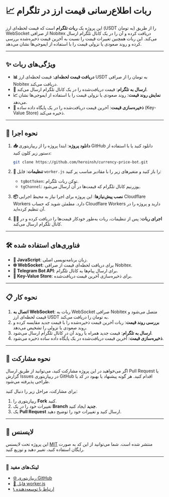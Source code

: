 # 📈 ربات اطلاع‌رسانی قیمت ارز در تلگرام

این پروژه یک **ربات تلگرام** است که قیمت لحظه‌ای ارز (USDT به تومان) را از طریق WebSocket از صرافی Nobitex دریافت کرده و آن را در یک کانال تلگرام ارسال می‌کند. این ربات همچنین تغییرات قیمت را نسبت به آخرین قیمت ذخیره‌شده بررسی کرده و روند صعودی یا نزولی قیمت را با استفاده از ایموجی‌ها نشان می‌دهد.

---

## ✨ ویژگی‌های ربات

- **📊 دریافت قیمت لحظه‌ای**: قیمت لحظه‌ای ارز USDT به تومان را از صرافی Nobitex دریافت می‌کند.
- **📨 ارسال به تلگرام**: قیمت دریافت‌شده را در یک کانال تلگرام ارسال می‌کند.
- **📈 نمایش روند قیمت**: روند صعودی یا نزولی قیمت را با استفاده از ایموجی‌ها نشان می‌دهد.
- **💾 ذخیره‌سازی قیمت**: آخرین قیمت دریافت‌شده را در یک پایگاه داده ساده (Key-Value Store) ذخیره می‌کند.

---

## 🚀 نحوه اجرا

1. **📥 دانلود پروژه**: ابتدا پروژه را از ریپازیتوری GitHub دانلود کنید یا با استفاده از دستور زیر کلون کنید:

   ```bash
   git clone https://github.com/heroinsh/currency-price-bot.git
   ```

2. **🔧 تنظیمات**: فایل `worker.js` را باز کنید و متغیرهای زیر را با مقادیر مناسب پر کنید:

   - `tgBotToken`: توکن ربات تلگرام.
   - `tgChannel`: یوزرنیم کانال تلگرام که قیمت‌ها در آن ارسال می‌شود.

3. **📦 نصب پیش‌نیازها**: این پروژه برای اجرا نیاز به محیط اجرایی Cloudflare Workers دارد. مطمئن شوید که حساب Cloudflare Workers دارید و پروژه را در آن تنظیم کرده‌اید.

4. **🏃‍♂️ اجرای ربات**: پس از تنظیمات، ربات به‌طور خودکار قیمت‌ها را دریافت کرده و در کانال تلگرام ارسال می‌کند.

---

## 🛠️ فناوری‌های استفاده شده

- **📄 JavaScript**: زبان برنامه‌نویسی اصلی.
- **🌐 WebSocket**: برای دریافت لحظه‌ای قیمت از صرافی Nobitex.
- **🤖 Telegram Bot API**: برای ارسال پیام‌ها به کانال تلگرام.
- **💾 Key-Value Store**: برای ذخیره‌سازی آخرین قیمت دریافت‌شده.

---

## 📋 نحوه کار

1. **اتصال به WebSocket**: ربات به WebSocket صرافی Nobitex متصل می‌شود و قیمت لحظه‌ای ارز USDT به تومان را دریافت می‌کند.
2. **بررسی روند قیمت**: ربات آخرین قیمت ذخیره‌شده را با قیمت جدید مقایسه کرده و روند صعودی یا نزولی را تشخیص می‌دهد.
3. **ارسال به تلگرام**: قیمت جدید همراه با روند آن در کانال تلگرام ارسال می‌شود.
4. **ذخیره‌سازی قیمت**: آخرین قیمت دریافت‌شده در یک پایگاه داده ساده ذخیره می‌شود.

---

## 🤝 نحوه مشارکت

اگر می‌خواهید در این پروژه مشارکت کنید، می‌توانید از طریق ارسال Pull Request یا گزارش Issues در ریپازیتوری GitHub اقدام کنید. هر گونه پیشنهاد یا بهبود در کد یا طراحی پذیرفته می‌شود.

برای مشارکت، مراحل زیر را دنبال کنید:

1. ریپازیتوری را **Fork** کنید.
2. تغییرات خود را در یک **Branch جدید** ایجاد کنید.
3. یک **Pull Request** ارسال کنید و تغییرات خود را توضیح دهید.

---

## 📜 لایسنس

این پروژه تحت لایسنس [MIT](LICENSE) منتشر شده است. شما می‌توانید از این کد به صورت رایگان استفاده کنید، تغییر دهید و توزیع کنید.

---

### 🔗 لینک‌های مفید

- [🌐 ریپازیتوری GitHub](https://github.com/heroinsh/currency-price-bot)
- [📄 فایل worker.js](worker.js)
- [📞 ارتباط با توسعه‌دهنده](https://t.me/Ttr252)
